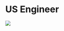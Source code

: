 # US Engineer
[![](https://d34ymitoc1pg7m.cloudfront.net/bf4/soldier/large/us-engineer-ucp-95ab2a0d.png)](https://d34ymitoc1pg7m.cloudfront.net/bf4/soldier/large/us-engineer-ucp-95ab2a0d.png)
